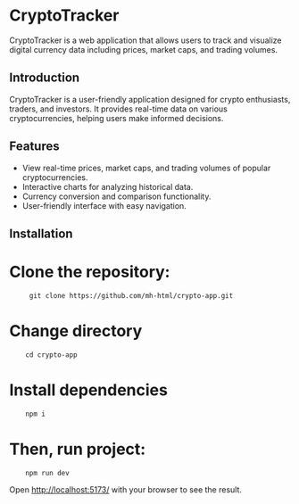 # CryptoTracker

CryptoTracker is a web application that allows users to track and visualize digital currency data including prices, market caps, and trading volumes.

## Introduction

CryptoTracker is a user-friendly application designed for crypto enthusiasts, traders, and investors. It provides real-time data on various cryptocurrencies, helping users make informed decisions.

## Features

- View real-time prices, market caps, and trading volumes of popular cryptocurrencies.
- Interactive charts for analyzing historical data.
- Currency conversion and comparison functionality.
- User-friendly interface with easy navigation.

## Installation

# Clone the repository:
         git clone https://github.com/mh-html/crypto-app.git

# Change directory
        cd crypto-app

# Install dependencies
        npm i

# Then, run project:
        npm run dev

Open [http://localhost:5173/](http://localhost:5173/) with your browser to see the result.
